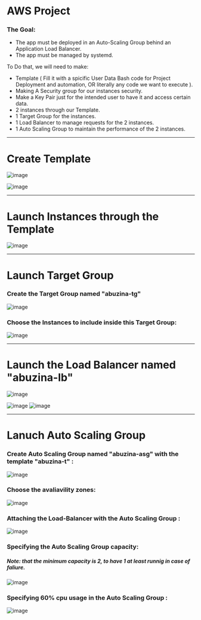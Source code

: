 # AWS Project

### The Goal:

- The app must be deployed in an Auto-Scaling Group behind an Application Load Balancer.
- The app must be managed by systemd.

To Do that, we will need to make:

- Template ( Fill it with  a spicific User Data Bash code for Project Deployment and automation, OR literally any code we want to execute ).
- Making A Security group for our instances security.
- Make a Key Pair just for the intended user to have it and access certain data.
- 2 instances through our Template.
- 1 Target Group for the instances.
- 1 Load Balancer to manage requests for the 2 instances.
- 1 Auto Scaling Group to maintain the performance of the 2 instances.

---
  
# Create Template

![image](https://github.com/Husam-AbuZina/bookManagementApp/assets/109718076/f79b901d-46b7-4680-95fc-bf1ab841899d)

![image](https://github.com/Husam-AbuZina/bookManagementApp/assets/109718076/f660b900-b6d8-4bc8-ae9c-75f55b6d6840)

---

# Launch Instances through the Template

![image](https://github.com/Husam-AbuZina/bookManagementApp/assets/109718076/b1b3c17c-d844-46d5-928b-d461a2e1ff30)

---

# Launch Target Group

### Create the Target Group named "abuzina-tg"

![image](https://github.com/Husam-AbuZina/bookManagementApp/assets/109718076/82734a27-ab0b-46f5-a32d-fd7f416f4cab)

### Choose the Instances to include inside this Target Group:

![image](https://github.com/Husam-AbuZina/bookManagementApp/assets/109718076/62d351e8-3f3b-4735-881a-94caac225245)

---

# Launch the Load Balancer named "abuzina-lb"

![image](https://github.com/Husam-AbuZina/bookManagementApp/assets/109718076/40ac7e76-8d50-4885-8e13-f0b91fcf93b9)


![image](https://github.com/Husam-AbuZina/bookManagementApp/assets/109718076/c9c32168-8f0c-4ef1-a1b4-12c201e00ba7)
![image](https://github.com/Husam-AbuZina/bookManagementApp/assets/109718076/36b52a41-7ba5-4c49-a37f-a6c39187a91d)

---

# Lanuch Auto Scaling Group

### Create Auto Scaling Group named "abuzina-asg" with the template "abuzina-t" :

![image](https://github.com/Husam-AbuZina/bookManagementApp/assets/109718076/999c8385-358e-436a-9913-95888f98f4d0)

### Choose the avaliavility zones:
![image](https://github.com/Husam-AbuZina/bookManagementApp/assets/109718076/054bf157-94ee-43dd-9250-7e9b8bdc8ca0)

### Attaching the Load-Balancer with the Auto Scaling Group :
![image](https://github.com/Husam-AbuZina/bookManagementApp/assets/109718076/b70fbcdd-543c-4251-ba50-d1219761a535)

### Specifying the Auto Scaling Group capacity:
##### Note: that the minimum capacity is 2, to have 1 at least runnig in case of faliure.
![image](https://github.com/Husam-AbuZina/bookManagementApp/assets/109718076/c0cb0e2d-ac77-44a6-b499-f31f5a7df1aa)

### Specifying 60% cpu usage in the  Auto Scaling Group :
![image](https://github.com/Husam-AbuZina/bookManagementApp/assets/109718076/d7d26b77-777e-4b8b-8ce2-139c7538b83c)





